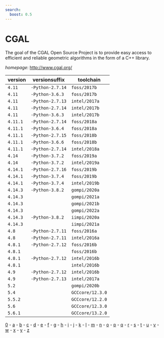 ```yaml
---
search:
  boost: 0.5
---
```

# CGAL

The goal of the CGAL Open Source Project is to provide easy access to efficient  and reliable geometric algorithms in the form of a C++ library.

*homepage*: <http://www.cgal.org/>

version | versionsuffix | toolchain
--------|---------------|----------
``4.11`` | ``-Python-2.7.14`` | ``foss/2017b``
``4.11`` | ``-Python-3.6.3`` | ``foss/2017b``
``4.11`` | ``-Python-2.7.13`` | ``intel/2017a``
``4.11`` | ``-Python-2.7.14`` | ``intel/2017b``
``4.11`` | ``-Python-3.6.3`` | ``intel/2017b``
``4.11.1`` | ``-Python-2.7.14`` | ``foss/2018a``
``4.11.1`` | ``-Python-3.6.4`` | ``foss/2018a``
``4.11.1`` | ``-Python-2.7.15`` | ``foss/2018b``
``4.11.1`` | ``-Python-3.6.6`` | ``foss/2018b``
``4.11.1`` | ``-Python-2.7.14`` | ``intel/2018a``
``4.14`` | ``-Python-3.7.2`` | ``foss/2019a``
``4.14`` | ``-Python-3.7.2`` | ``intel/2019a``
``4.14.1`` | ``-Python-2.7.16`` | ``foss/2019b``
``4.14.1`` | ``-Python-3.7.4`` | ``foss/2019b``
``4.14.1`` | ``-Python-3.7.4`` | ``intel/2019b``
``4.14.3`` | ``-Python-3.8.2`` | ``gompi/2020a``
``4.14.3`` |  | ``gompi/2021a``
``4.14.3`` |  | ``gompi/2021b``
``4.14.3`` |  | ``gompi/2022a``
``4.14.3`` | ``-Python-3.8.2`` | ``iimpi/2020a``
``4.14.3`` |  | ``iimpi/2021a``
``4.8`` | ``-Python-2.7.11`` | ``foss/2016a``
``4.8`` | ``-Python-2.7.11`` | ``intel/2016a``
``4.8.1`` | ``-Python-2.7.12`` | ``foss/2016b``
``4.8.1`` |  | ``foss/2016b``
``4.8.1`` | ``-Python-2.7.12`` | ``intel/2016b``
``4.8.1`` |  | ``intel/2016b``
``4.9`` | ``-Python-2.7.12`` | ``intel/2016b``
``4.9`` | ``-Python-2.7.13`` | ``intel/2017a``
``5.2`` |  | ``gompi/2020b``
``5.4`` |  | ``GCCcore/12.3.0``
``5.5.2`` |  | ``GCCcore/12.2.0``
``5.6`` |  | ``GCCcore/12.3.0``
``5.6.1`` |  | ``GCCcore/13.2.0``

[0](../0/index.md) - [a](../a/index.md) - [b](../b/index.md) - [c](../c/index.md) - [d](../d/index.md) - [e](../e/index.md) - [f](../f/index.md) - [g](../g/index.md) - [h](../h/index.md) - [i](../i/index.md) - [j](../j/index.md) - [k](../k/index.md) - [l](../l/index.md) - [m](../m/index.md) - [n](../n/index.md) - [o](../o/index.md) - [p](../p/index.md) - [q](../q/index.md) - [r](../r/index.md) - [s](../s/index.md) - [t](../t/index.md) - [u](../u/index.md) - [v](../v/index.md) - [w](../w/index.md) - [x](../x/index.md) - [y](../y/index.md) - [z](../z/index.md)

